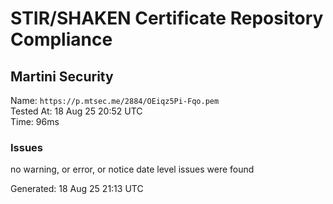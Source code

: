 # STIR/SHAKEN Certificate Repository Compliance

## Martini Security

Name: `https://p.mtsec.me/2884/OEiqz5Pi-Fqo.pem`\
Tested At: 18 Aug 25 20:52 UTC\
Time: 96ms

### Issues

no warning, or error, or notice date level issues were found

Generated: 18 Aug 25 21:13 UTC